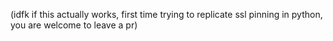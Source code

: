 (idfk if this actually works, first time trying to replicate ssl pinning in python, you are welcome to leave a pr)
